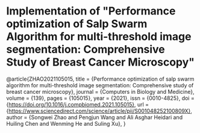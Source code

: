 # Implementation of "Performance optimization of Salp Swarm Algorithm for multi-threshold image segmentation: Comprehensive Study of Breast Cancer Microscopy"
 
@article{ZHAO2021105015,
title = {Performance optimization of salp swarm algorithm for multi-threshold image segmentation: Comprehensive study of breast cancer microscopy},
journal = {Computers in Biology and Medicine},
volume = {139},
pages = {105015},
year = {2021},
issn = {0010-4825},
doi = {https://doi.org/10.1016/j.compbiomed.2021.105015},
url = {https://www.sciencedirect.com/science/article/pii/S001048252100809X},
author = {Songwei Zhao and Pengjun Wang and Ali Asghar Heidari and Huiling Chen and Wenming He and Suling Xu},
}